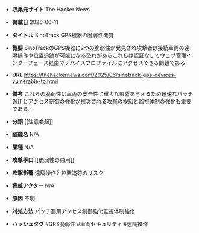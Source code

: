 - **収集元サイト**
The Hacker News

- **掲載日**
2025-06-11

- **タイトル**
SinoTrack GPS機器の脆弱性発覚

- **概要**
SinoTrackのGPS機器に2つの脆弱性が発見され攻撃者は接続車両の遠隔操作や位置追跡が可能になる恐れがあるこれらは認証なしでウェブ管理インターフェース経由でデバイスプロファイルにアクセスできる問題である

- **URL**
https://thehackernews.com/2025/06/sinotrack-gps-devices-vulnerable-to.html

- **備考**
これらの脆弱性は車両の安全性に重大な影響を与えるため迅速なパッチ適用とアクセス制御の強化が推奨される攻撃の検知と監視体制の強化も重要である。

- **分類**
[[注意喚起]]

- **組織名**
N/A

- **業種**
N/A

- **攻撃手口**
[[脆弱性の悪用]]

- **攻撃影響**
遠隔操作と位置追跡のリスク

- **脅威アクター**
N/A

- **原因**
不明

- **対処方法**
パッチ適用アクセス制御強化監視体制強化

- **ハッシュタグ**
#GPS脆弱性 #車両セキュリティ #遠隔操作
